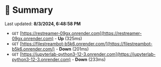# 📖 Summary
Last updated: **8/3/2024, 6:48:58 PM**

- `GET` [https://restreamer-09gx.onrender.com](https://restreamer-09gx.onrender.com) - **Up** (325ms)
- `GET` [https://filestreambot-b5k6.onrender.com/](https://filestreambot-b5k6.onrender.com/) - **Down** (201ms)
- `GET` [https://jupyterlab-python3-12-3.onrender.com](https://jupyterlab-python3-12-3.onrender.com) - **Down** (233ms)
